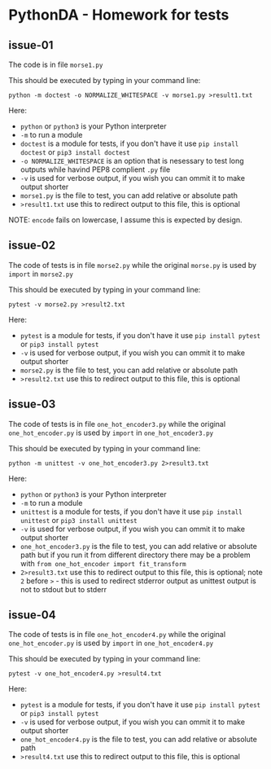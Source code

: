 # PythonDA - Homework for tests

## issue-01

The code is in file `morse1.py`

This should be executed by typing in your command line:

    python -m doctest -o NORMALIZE_WHITESPACE -v morse1.py >result1.txt

Here:
- `python` or `python3` is your Python interpreter
- `-m` to run a module
- `doctest` is a module for tests, if you don't have it use `pip install doctest` or `pip3 install doctest`
- `-o NORMALIZE_WHITESPACE` is an option that is nesessary to test long outputs while havind PEP8 complient `.py` file
- `-v` is used for verbose output, if you wish you can ommit it to make output shorter
- `morse1.py` is the file to test, you can add relative or absolute path
- `>result1.txt` use this to redirect output to this file, this is optional

NOTE: `encode` fails on lowercase, I assume this is expected by design.

## issue-02

The code of tests is in file `morse2.py` while the original `morse.py` is used by `import` in `morse2.py`

This should be executed by typing in your command line:

    pytest -v morse2.py >result2.txt

Here:
- `pytest` is a module for tests, if you don't have it use `pip install pytest` or `pip3 install pytest`
- `-v` is used for verbose output, if you wish you can ommit it to make output shorter
- `morse2.py` is the file to test, you can add relative or absolute path
- `>result2.txt` use this to redirect output to this file, this is optional

## issue-03

The code of tests is in file `one_hot_encoder3.py` while the original `one_hot_encoder.py` is used by `import` in `one_hot_encoder3.py`

This should be executed by typing in your command line:

    python -m unittest -v one_hot_encoder3.py 2>result3.txt

Here:
- `python` or `python3` is your Python interpreter
- `-m` to run a module
- `unittest` is a module for tests, if you don't have it use `pip install unittest` or `pip3 install unittest`
- `-v` is used for verbose output, if you wish you can ommit it to make output shorter
- `one_hot_encoder3.py` is the file to test, you can add relative or absolute path but if you run it from different directory there may be a problem with `from one_hot_encoder import fit_transform`
- `2>result3.txt` use this to redirect output to this file, this is optional; note `2` before `>` - this is used to redirect stderror output as unittest output is not to stdout but to stderr

## issue-04

The code of tests is in file `one_hot_encoder4.py` while the original `one_hot_encoder.py` is used by `import` in `one_hot_encoder4.py`

This should be executed by typing in your command line:

    pytest -v one_hot_encoder4.py >result4.txt

Here:
- `pytest` is a module for tests, if you don't have it use `pip install pytest` or `pip3 install pytest`
- `-v` is used for verbose output, if you wish you can ommit it to make output shorter
- `one_hot_encoder4.py` is the file to test, you can add relative or absolute path
- `>result4.txt` use this to redirect output to this file, this is optional



